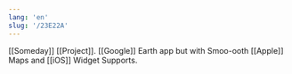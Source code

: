 ```yaml
---
lang: 'en'
slug: '/23E22A'
---
```


[[Someday]] [[Project]]. [[Google]] Earth app but with Smoo-ooth [[Apple]] Maps and [[iOS]] Widget Supports.
